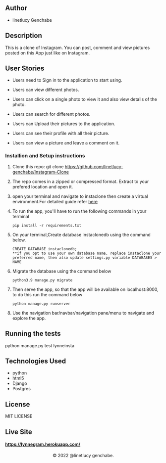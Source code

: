 ## Author 
 - linetlucy Genchabe 

 ## Description 

 This is a clone of Instagram. You can post, comment and view pictures posted on this App just like on Instagram.

 ## User Stories
- Users need to Sign in to the application to start using.

- Users can view different photos.

- Users can click on a single photo to view it and also view details of the photo.

- Users can search for different photos.

- Users can Upload their pictures to the application.

- Users can see their profile with all their picture.

- Users can view  a picture and leave a comment on it.




### Installion and Setup instructions


1. Clone this repo: git clone https://github.com/linetlucy-genchabe/Instagram-Clone

2. The repo comes in a zipped or compressed format. Extract to your prefered location and open it.
3. open your terminal and navigate to instaclone then create a virtual environment.For detailed guide refer  [here](https://packaging.python.org/guides/installing-using-pip-and-virtualenv/)
3. To run the app, you'll have to run the following commands in your terminal
    
    
       pip install -r requirements.txt
4. On your terminal,Create database instaclonedb using the command below.


       CREATE DATABASE instaclonedb; 
       **if you opt to use your own database name, replace instaclone your preferred name, then also update settings.py variable DATABASES > NAME

5. Migrate the database using the command below


       python3.9 manage.py migrate
6. Then serve the app, so that the app will be available on localhost:8000, to do this run the command below


       python manage.py runserver
7. Use the navigation bar/navbar/navigation pane/menu to navigate and explore the app.


## Running the tests

python manage.py test lynneinsta

## Technologies Used
* python
* html5
* Django
* Postgres

## License

MIT LICENSE

## Live Site

#### https://lynnegram.herokuapp.com/
 

<p align = "center">
    &copy; 2022 @linetlucy genchabe.
</p>